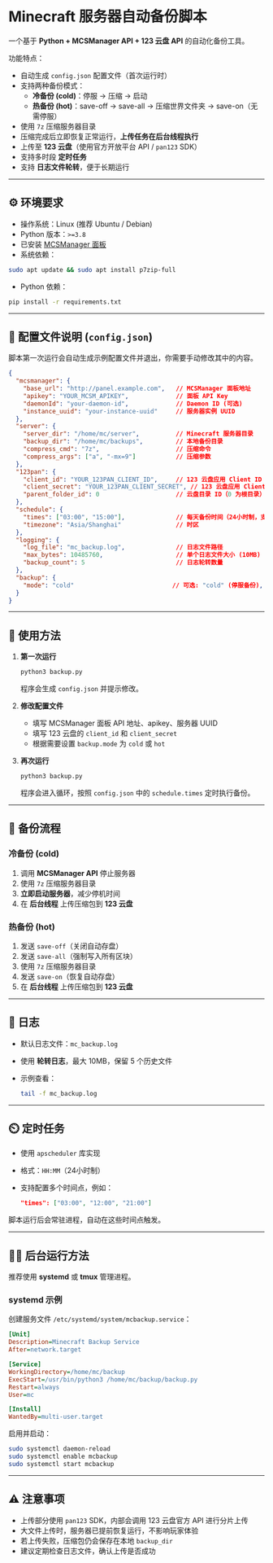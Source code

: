 # Minecraft 服务器自动备份脚本

一个基于 **Python + MCSManager API + 123 云盘 API** 的自动化备份工具。  

功能特点：
- 自动生成 `config.json` 配置文件（首次运行时）
- 支持两种备份模式：
  - **冷备份 (cold)**：停服 → 压缩 → 启动
  - **热备份 (hot)**：save-off → save-all → 压缩世界文件夹 → save-on（无需停服）
- 使用 `7z` 压缩服务器目录
- 压缩完成后立即恢复正常运行，**上传任务在后台线程执行**
- 上传至 **123 云盘**（使用官方开放平台 API / `pan123` SDK）
- 支持多时段 **定时任务**
- 支持 **日志文件轮转**，便于长期运行

---

## ⚙️ 环境要求

- 操作系统：Linux (推荐 Ubuntu / Debian)
- Python 版本：`>=3.8`
- 已安装 [MCSManager 面板](https://mcsmanager.com/)
- 系统依赖：
```bash
sudo apt update && sudo apt install p7zip-full
```

- Python 依赖：
```bash
pip install -r requirements.txt
```

---

## 📝 配置文件说明 (`config.json`)

脚本第一次运行会自动生成示例配置文件并退出，你需要手动修改其中的内容。

```json
{
  "mcsmanager": {
    "base_url": "http://panel.example.com",   // MCSManager 面板地址
    "apikey": "YOUR_MCSM_APIKEY",             // 面板 API Key
    "daemonId": "your-daemon-id",             // Daemon ID (可选)
    "instance_uuid": "your-instance-uuid"     // 服务器实例 UUID
  },
  "server": {
    "server_dir": "/home/mc/server",          // Minecraft 服务器目录
    "backup_dir": "/home/mc/backups",         // 本地备份目录
    "compress_cmd": "7z",                     // 压缩命令
    "compress_args": ["a", "-mx=9"]           // 压缩参数
  },
  "123pan": {
    "client_id": "YOUR_123PAN_CLIENT_ID",     // 123 云盘应用 Client ID
    "client_secret": "YOUR_123PAN_CLIENT_SECRET", // 123 云盘应用 Client Secret
    "parent_folder_id": 0                     // 云盘目录 ID（0 为根目录）
  },
  "schedule": {
    "times": ["03:00", "15:00"],              // 每天备份时间（24小时制，支持多个）
    "timezone": "Asia/Shanghai"               // 时区
  },
  "logging": {
    "log_file": "mc_backup.log",              // 日志文件路径
    "max_bytes": 10485760,                    // 单个日志文件大小 (10MB)
    "backup_count": 5                         // 日志轮转数量
  },
  "backup": {
    "mode": "cold"                           // 可选: "cold" (停服备份), "hot" (热备份)
  }
}
```

---

## 🚀 使用方法

1. **第一次运行**

   ```bash
   python3 backup.py
   ```

   程序会生成 `config.json` 并提示修改。

2. **修改配置文件**

   * 填写 MCSManager 面板 API 地址、apikey、服务器 UUID
   * 填写 123 云盘的 `client_id` 和 `client_secret`
   * 根据需要设置 `backup.mode` 为 `cold` 或 `hot`

3. **再次运行**

   ```bash
   python3 backup.py
   ```

   程序会进入循环，按照 `config.json` 中的 `schedule.times` 定时执行备份。

---

## 🔄 备份流程

### 冷备份 (cold)
1. 调用 **MCSManager API** 停止服务器
2. 使用 `7z` 压缩服务器目录
3. **立即启动服务器**，减少停机时间
4. 在 **后台线程** 上传压缩包到 **123 云盘**

### 热备份 (hot)
1. 发送 `save-off`（关闭自动存盘）
2. 发送 `save-all`（强制写入所有区块）
3. 使用 `7z` 压缩服务器目录
4. 发送 `save-on`（恢复自动存盘）
5. 在 **后台线程** 上传压缩包到 **123 云盘**

---

## 📜 日志

* 默认日志文件：`mc_backup.log`
* 使用 **轮转日志**，最大 10MB，保留 5 个历史文件
* 示例查看：

  ```bash
  tail -f mc_backup.log
  ```

---

## ⏲️ 定时任务

* 使用 `apscheduler` 库实现
* 格式：`HH:MM`（24小时制）
* 支持配置多个时间点，例如：

  ```json
  "times": ["03:00", "12:00", "21:00"]
  ```

脚本运行后会常驻进程，自动在这些时间点触发。

---

## 👨‍💻 后台运行方法

推荐使用 **systemd** 或 **tmux** 管理进程。

### systemd 示例

创建服务文件 `/etc/systemd/system/mcbackup.service`：

```ini
[Unit]
Description=Minecraft Backup Service
After=network.target

[Service]
WorkingDirectory=/home/mc/backup
ExecStart=/usr/bin/python3 /home/mc/backup/backup.py
Restart=always
User=mc

[Install]
WantedBy=multi-user.target
```

启用并启动：

```bash
sudo systemctl daemon-reload
sudo systemctl enable mcbackup
sudo systemctl start mcbackup
```

---

## ⚠️ 注意事项

* 上传部分使用 `pan123` SDK，内部会调用 123 云盘官方 API 进行分片上传
* 大文件上传时，服务器已提前恢复运行，不影响玩家体验
* 若上传失败，压缩包仍会保存在本地 `backup_dir`
* 建议定期检查日志文件，确认上传是否成功
